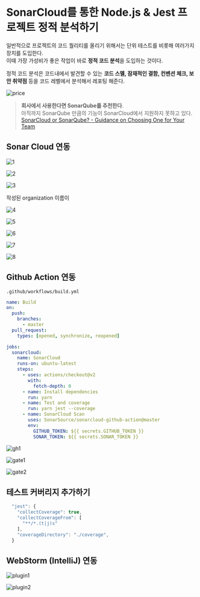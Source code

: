 # SonarCloud를 통한 Node.js & Jest 프로젝트 정적 분석하기

일반적으로 프로젝트의 코드 퀄리티를 올리기 위해서는 단위 테스트를 비롯해 여러가지 장치를 도입한다.  
이때 가장 가성비가 좋은 작업이 바로 **정적 코드 분석**을 도입하는 것이다.  
  
정적 코드 분석은 코드내에서 발견할 수 있는 **코드 스멜, 잠재적인 결함, 컨벤션 체크, 보안 취약점** 등을 코드 레벨에서 분석해서 레포팅 해준다.  
  


![price](./images/price.png)

> **회사에서 사용한다면 SonarQube를 추천한다**.  
> 아직까지 SonarQube 만큼의 기능이 SonarCloud에서 지원하지 못하고 있다.
> [SonarCloud or SonarQube? - Guidance on Choosing One for Your Team](https://blog.sonarsource.com/sq-sc_guidance)

## Sonar Cloud 연동

![1](./images/1.png)

![2](./images/2.png)


![3](./images/3.png)

작성된 organization 이름이 

![4](./images/4.png)

![5](./images/5.png)

![6](./images/6.png)

![7](./images/7.png)

![8](./images/8.png)

## Github Action 연동

`.github/workflows/build.yml`

```yml
name: Build
on:
  push:
    branches:
      - master
  pull_request:
    types: [opened, synchronize, reopened]

jobs:
  sonarcloud:
    name: SonarCloud
    runs-on: ubuntu-latest
    steps:
      - uses: actions/checkout@v2
        with:
          fetch-depth: 0
      - name: Install dependencies
        run: yarn
      - name: Test and coverage
        run: yarn jest --coverage
      - name: SonarCloud Scan
        uses: SonarSource/sonarcloud-github-action@master
        env:
          GITHUB_TOKEN: ${{ secrets.GITHUB_TOKEN }}
          SONAR_TOKEN: ${{ secrets.SONAR_TOKEN }}
```

![gh1](./images/gh1.png)

![gate1](./images/gate1.png)

![gate2](./images/gate2.png)

## 테스트 커버리지 추가하기

```ts
  "jest": {
    "collectCoverage": true,
    "collectCoverageFrom": [
      "**/*.(t|j)s"
    ],
    "coverageDirectory": "./coverage",
  }
```

## WebStorm (IntelliJ) 연동

![plugin1](./images/plugin1.png)

![plugin2](./images/plugin2.png)